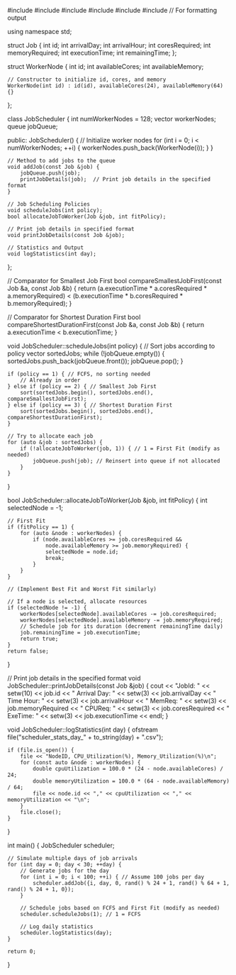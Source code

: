 #include <iostream>
#include <vector>
#include <queue>
#include <algorithm>
#include <fstream>
#include <iomanip>  // For formatting output

using namespace std;

struct Job {
    int id;
    int arrivalDay;
    int arrivalHour;
    int coresRequired;
    int memoryRequired;
    int executionTime;
    int remainingTime;
};

struct WorkerNode {
    int id;
    int availableCores;
    int availableMemory;

    // Constructor to initialize id, cores, and memory
    WorkerNode(int id) : id(id), availableCores(24), availableMemory(64) {}
};

class JobScheduler {
    int numWorkerNodes = 128;
    vector<WorkerNode> workerNodes;
    queue<Job> jobQueue;

public:
    JobScheduler() {
        // Initialize worker nodes
        for (int i = 0; i < numWorkerNodes; ++i) {
            workerNodes.push_back(WorkerNode(i));
        }
    }

    // Method to add jobs to the queue
    void addJob(const Job &job) {
        jobQueue.push(job);
        printJobDetails(job);  // Print job details in the specified format
    }

    // Job Scheduling Policies
    void scheduleJobs(int policy);
    bool allocateJobToWorker(Job &job, int fitPolicy);

    // Print job details in specified format
    void printJobDetails(const Job &job);

    // Statistics and Output
    void logStatistics(int day);
};

// Comparator for Smallest Job First
bool compareSmallestJobFirst(const Job &a, const Job &b) {
    return (a.executionTime * a.coresRequired * a.memoryRequired) < 
           (b.executionTime * b.coresRequired * b.memoryRequired);
}

// Comparator for Shortest Duration First
bool compareShortestDurationFirst(const Job &a, const Job &b) {
    return a.executionTime < b.executionTime;
}

void JobScheduler::scheduleJobs(int policy) {
    // Sort jobs according to policy
    vector<Job> sortedJobs;
    while (!jobQueue.empty()) {
        sortedJobs.push_back(jobQueue.front());
        jobQueue.pop();
    }

    if (policy == 1) { // FCFS, no sorting needed
        // Already in order
    } else if (policy == 2) { // Smallest Job First
        sort(sortedJobs.begin(), sortedJobs.end(), compareSmallestJobFirst);
    } else if (policy == 3) { // Shortest Duration First
        sort(sortedJobs.begin(), sortedJobs.end(), compareShortestDurationFirst);
    }

    // Try to allocate each job
    for (auto &job : sortedJobs) {
        if (!allocateJobToWorker(job, 1)) { // 1 = First Fit (modify as needed)
            jobQueue.push(job); // Reinsert into queue if not allocated
        }
    }
}

bool JobScheduler::allocateJobToWorker(Job &job, int fitPolicy) {
    int selectedNode = -1;

    // First Fit
    if (fitPolicy == 1) {
        for (auto &node : workerNodes) {
            if (node.availableCores >= job.coresRequired &&
                node.availableMemory >= job.memoryRequired) {
                selectedNode = node.id;
                break;
            }
        }
    }

    // (Implement Best Fit and Worst Fit similarly)

    // If a node is selected, allocate resources
    if (selectedNode != -1) {
        workerNodes[selectedNode].availableCores -= job.coresRequired;
        workerNodes[selectedNode].availableMemory -= job.memoryRequired;
        // Schedule job for its duration (decrement remainingTime daily)
        job.remainingTime = job.executionTime;
        return true;
    }
    return false;
}

// Print job details in the specified format
void JobScheduler::printJobDetails(const Job &job) {
    cout << "JobId: " << setw(10) << job.id 
         << " Arrival Day: " << setw(3) << job.arrivalDay 
         << " Time Hour: " << setw(3) << job.arrivalHour 
         << " MemReq: " << setw(3) << job.memoryRequired 
         << " CPUReq: " << setw(3) << job.coresRequired 
         << " ExeTime: " << setw(3) << job.executionTime 
         << endl;
}

void JobScheduler::logStatistics(int day) {
    ofstream file("scheduler_stats_day_" + to_string(day) + ".csv");

    if (file.is_open()) {
        file << "NodeID, CPU_Utilization(%), Memory_Utilization(%)\n";
        for (const auto &node : workerNodes) {
            double cpuUtilization = 100.0 * (24 - node.availableCores) / 24;
            double memoryUtilization = 100.0 * (64 - node.availableMemory) / 64;
            file << node.id << "," << cpuUtilization << "," << memoryUtilization << "\n";
        }
        file.close();
    }
}

int main() {
    JobScheduler scheduler;

    // Simulate multiple days of job arrivals
    for (int day = 0; day < 30; ++day) {
        // Generate jobs for the day
        for (int i = 0; i < 100; ++i) { // Assume 100 jobs per day
            scheduler.addJob({i, day, 0, rand() % 24 + 1, rand() % 64 + 1, rand() % 24 + 1, 0});
        }

        // Schedule jobs based on FCFS and First Fit (modify as needed)
        scheduler.scheduleJobs(1); // 1 = FCFS

        // Log daily statistics
        scheduler.logStatistics(day);
    }

    return 0;
}

